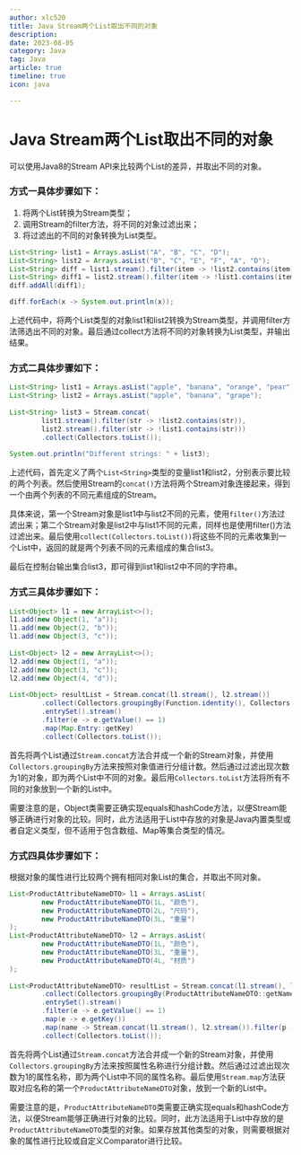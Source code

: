 ```yaml
---
author: xlc520
title: Java Stream两个List取出不同的对象
description: 
date: 2023-08-05
category: Java
tag: Java
article: true
timeline: true
icon: java

---
```




# Java Stream两个List取出不同的对象

可以使用Java8的Stream API来比较两个List的差异，并取出不同的对象。

### 方式一具体步骤如下：

1. 将两个List转换为Stream类型；
2. 调用Stream的filter方法，将不同的对象过滤出来；
3. 将过滤出的不同的对象转换为List类型。

```java
List<String> list1 = Arrays.asList("A", "B", "C", "D");
List<String> list2 = Arrays.asList("B", "C", "E", "F", "A", "D");
List<String> diff = list1.stream().filter(item -> !list2.contains(item)).collect(Collectors.toList());
List<String> diff1 = list2.stream().filter(item -> !list1.contains(item)).collect(Collectors.toList());
diff.addAll(diff1);

diff.forEach(x -> System.out.println(x));
```

上述代码中，将两个List类型的对象list1和list2转换为Stream类型，并调用filter方法筛选出不同的对象。最后通过collect方法将不同的对象转换为List类型，并输出结果。

### 方式二具体步骤如下：

```java
List<String> list1 = Arrays.asList("apple", "banana", "orange", "pear");
List<String> list2 = Arrays.asList("apple", "banana", "grape");
 
List<String> list3 = Stream.concat(
        list1.stream().filter(str -> !list2.contains(str)),
        list2.stream().filter(str -> !list1.contains(str)))
        .collect(Collectors.toList());
 
System.out.println("Different strings: " + list3);
```

上述代码，首先定义了两个`List<String>`类型的变量list1和list2，分别表示要比较的两个列表。然后使用Stream的`concat()`方法将两个Stream对象连接起来，得到一个由两个列表的不同元素组成的Stream。

具体来说，第一个Stream对象是list1中与list2不同的元素，使用`filter()`方法过滤出来；第二个Stream对象是list2中与list1不同的元素，同样也是使用filter()方法过滤出来。最后使用`collect(Collectors.toList())`将这些不同的元素收集到一个List中，返回的就是两个列表不同的元素组成的集合list3。

最后在控制台输出集合list3，即可得到list1和list2中不同的字符串。

### 方式三具体步骤如下：

```java
List<Object> l1 = new ArrayList<>();
l1.add(new Object(1, "a"));
l1.add(new Object(2, "b"));
l1.add(new Object(3, "c"));
 
List<Object> l2 = new ArrayList<>();
l2.add(new Object(1, "a"));
l2.add(new Object(3, "c"));
l2.add(new Object(4, "d"));
 
List<Object> resultList = Stream.concat(l1.stream(), l2.stream())
        .collect(Collectors.groupingBy(Function.identity(), Collectors.counting()))
        .entrySet().stream()
        .filter(e -> e.getValue() == 1)
        .map(Map.Entry::getKey)
        .collect(Collectors.toList());
```

首先将两个List通过`Stream.concat`方法合并成一个新的Stream对象，并使用`Collectors.groupingBy`方法来按照对象值进行分组计数。然后通过过滤出现次数为1的对象，即为两个List中不同的对象。最后用`Collectors.toList`方法将所有不同的对象放到一个新的List中。

需要注意的是，Object类需要正确实现equals和hashCode方法，以便Stream能够正确进行对象的比较。同时，此方法适用于List中存放的对象是Java内置类型或者自定义类型，但不适用于包含数组、Map等集合类型的情况。

### 方式四具体步骤如下：

根据对象的属性进行比较两个拥有相同对象List的集合，并取出不同对象。

```java
List<ProductAttributeNameDTO> l1 = Arrays.asList(
        new ProductAttributeNameDTO(1L, "颜色"),
        new ProductAttributeNameDTO(2L, "尺码"),
        new ProductAttributeNameDTO(3L, "重量")
);
List<ProductAttributeNameDTO> l2 = Arrays.asList(
        new ProductAttributeNameDTO(1L, "颜色"),
        new ProductAttributeNameDTO(3L, "重量"),
        new ProductAttributeNameDTO(4L, "材质")
);
 
List<ProductAttributeNameDTO> resultList = Stream.concat(l1.stream(), l2.stream())
        .collect(Collectors.groupingBy(ProductAttributeNameDTO::getName, Collectors.counting()))
        .entrySet().stream()
        .filter(e -> e.getValue() == 1)
        .map(e -> e.getKey())
        .map(name -> Stream.concat(l1.stream(), l2.stream()).filter(p -> p.getName().equals(name)).findFirst().get())
        .collect(Collectors.toList());
```

首先将两个List通过`Stream.concat`方法合并成一个新的Stream对象，并使用`Collectors.groupingBy`方法来按照属性名称进行分组计数。然后通过过滤出现次数为1的属性名称，即为两个List中不同的属性名称。最后使用`Stream.map`方法获取对应名称的第一个`ProductAttributeNameDTO`对象，放到一个新的List中。

需要注意的是，`ProductAttributeNameDTO`类需要正确实现equals和hashCode方法，以便Stream能够正确进行对象的比较。同时，此方法适用于List中存放的是`ProductAttributeNameDTO`类型的对象。如果存放其他类型的对象，则需要根据对象的属性进行比较或自定义Comparator进行比较。
